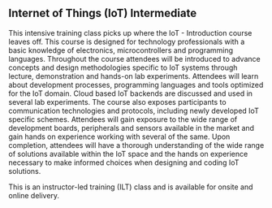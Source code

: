 ## Internet of Things (IoT) Intermediate

This intensive training class picks up where the IoT - Introduction course leaves off. This course is designed for technology professionals with a basic knowledge of electronics, microcontrollers and programming languages. Throughout the course attendees will be introduced to advance concepts and design methodologies specific to IoT systems through lecture, demonstration and hands-on lab experiments. Attendees will learn about development processes, programming languages and tools optimized for the IoT domain. Cloud based IoT backends are discussed and used in several lab experiments. The course also exposes participants to communication technologies and protocols, including newly developed IoT specific schemes. Attendees will gain exposure to the wide range of development boards, peripherals and sensors available in the market and gain hands on experience working with several of the same. Upon completion, attendees will have a thorough understanding of the wide range of solutions available within the IoT space and the hands on experience necessary to make informed choices when designing and coding IoT solutions.

This is an instructor-led training (ILT) class and is available for onsite and online delivery.
